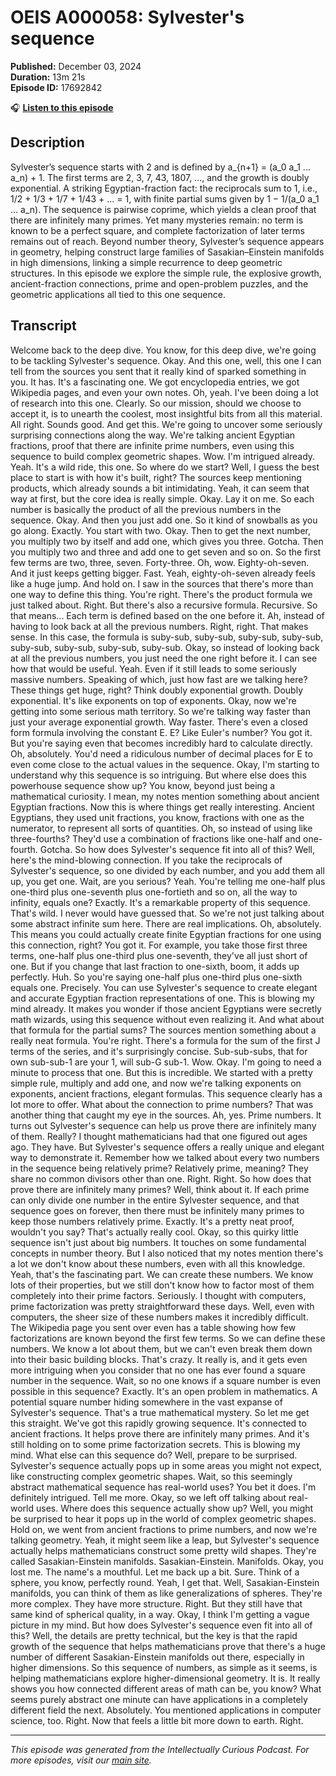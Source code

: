 # OEIS A000058: Sylvester's sequence

**Published:** December 03, 2024  
**Duration:** 13m 21s  
**Episode ID:** 17692842

🎧 **[Listen to this episode](https://intellectuallycurious.buzzsprout.com/2529712/episodes/17692842-oeis-a000058-sylvester's-sequence)**

## Description

Sylvester’s sequence starts with 2 and is defined by a_{n+1} = (a_0 a_1 ... a_n) + 1. The first terms are 2, 3, 7, 43, 1807, …, and the growth is doubly exponential. A striking Egyptian-fraction fact: the reciprocals sum to 1, i.e., 1/2 + 1/3 + 1/7 + 1/43 + … = 1, with finite partial sums given by 1 − 1/(a_0 a_1 … a_n). The sequence is pairwise coprime, which yields a clean proof that there are infinitely many primes. Yet many mysteries remain: no term is known to be a perfect square, and complete factorization of later terms remains out of reach. Beyond number theory, Sylvester’s sequence appears in geometry, helping construct large families of Sasakian–Einstein manifolds in high dimensions, linking a simple recurrence to deep geometric structures. In this episode we explore the simple rule, the explosive growth, ancient-fraction connections, prime and open-problem puzzles, and the geometric applications all tied to this one sequence.

## Transcript

Welcome back to the deep dive. You know, for this deep dive, we're going to be tackling Sylvester's sequence. Okay. And this one, well, this one I can tell from the sources you sent that it really kind of sparked something in you. It has. It's a fascinating one. We got encyclopedia entries, we got Wikipedia pages, and even your own notes. Oh, yeah. I've been doing a lot of research into this one. Clearly. So our mission, should we choose to accept it, is to unearth the coolest, most insightful bits from all this material. All right. Sounds good. And get this. We're going to uncover some seriously surprising connections along the way. We're talking ancient Egyptian fractions, proof that there are infinite prime numbers, even using this sequence to build complex geometric shapes. Wow. I'm intrigued already. Yeah. It's a wild ride, this one. So where do we start? Well, I guess the best place to start is with how it's built, right? The sources keep mentioning products, which already sounds a bit intimidating. Yeah, it can seem that way at first, but the core idea is really simple. Okay. Lay it on me. So each number is basically the product of all the previous numbers in the sequence. Okay. And then you just add one. So it kind of snowballs as you go along. Exactly. You start with two. Okay. Then to get the next number, you multiply two by itself and add one, which gives you three. Gotcha. Then you multiply two and three and add one to get seven and so on. So the first few terms are two, three, seven. Forty-three. Oh, wow. Eighty-oh-seven. And it just keeps getting bigger. Fast. Yeah, eighty-oh-seven already feels like a huge jump. And hold on. I saw in the sources that there's more than one way to define this thing. You're right. There's the product formula we just talked about. Right. But there's also a recursive formula. Recursive. So that means... Each term is defined based on the one before it. Ah, instead of having to look back at all the previous numbers. Right, right. That makes sense. In this case, the formula is suby-sub, suby-sub, suby-sub, suby-sub, suby-sub, suby-sub, suby-sub, suby-sub. Okay, so instead of looking back at all the previous numbers, you just need the one right before it. I can see how that would be useful. Yeah. Even if it still leads to some seriously massive numbers. Speaking of which, just how fast are we talking here? These things get huge, right? Think doubly exponential growth. Doubly exponential. It's like exponents on top of exponents. Okay, now we're getting into some serious math territory. So we're talking way faster than just your average exponential growth. Way faster. There's even a closed form formula involving the constant E. E? Like Euler's number? You got it. But you're saying even that becomes incredibly hard to calculate directly. Oh, absolutely. You'd need a ridiculous number of decimal places for E to even come close to the actual values in the sequence. Okay, I'm starting to understand why this sequence is so intriguing. But where else does this powerhouse sequence show up? You know, beyond just being a mathematical curiosity. I mean, my notes mention something about ancient Egyptian fractions. Now this is where things get really interesting. Ancient Egyptians, they used unit fractions, you know, fractions with one as the numerator, to represent all sorts of quantities. Oh, so instead of using like three-fourths? They'd use a combination of fractions like one-half and one-fourth. Gotcha. So how does Sylvester's sequence fit into all of this? Well, here's the mind-blowing connection. If you take the reciprocals of Sylvester's sequence, so one divided by each number, and you add them all up, you get one. Wait, are you serious? Yeah. You're telling me one-half plus one-third plus one-seventh plus one-fortieth and so on, all the way to infinity, equals one? Exactly. It's a remarkable property of this sequence. That's wild. I never would have guessed that. So we're not just talking about some abstract infinite sum here. There are real implications. Oh, absolutely. This means you could actually create finite Egyptian fractions for one using this connection, right? You got it. For example, you take those first three terms, one-half plus one-third plus one-seventh, they've all just short of one. But if you change that last fraction to one-sixth, boom, it adds up perfectly. Huh. So you're saying one-half plus one-third plus one-sixth equals one. Precisely. You can use Sylvester's sequence to create elegant and accurate Egyptian fraction representations of one. This is blowing my mind already. It makes you wonder if those ancient Egyptians were secretly math wizards, using this sequence without even realizing it. And what about that formula for the partial sums? The sources mention something about a really neat formula. You're right. There's a formula for the sum of the first J terms of the series, and it's surprisingly concise. Sub-sub-subs, that for own sub-sub-1 are your 1, will sub-G sub-1. Wow. Okay. I'm going to need a minute to process that one. But this is incredible. We started with a pretty simple rule, multiply and add one, and now we're talking exponents on exponents, ancient fractions, elegant formulas. This sequence clearly has a lot more to offer. What about the connection to prime numbers? That was another thing that caught my eye in the sources. Ah, yes. Prime numbers. It turns out Sylvester's sequence can help us prove there are infinitely many of them. Really? I thought mathematicians had that one figured out ages ago. They have. But Sylvester's sequence offers a really unique and elegant way to demonstrate it. Remember how we talked about every two numbers in the sequence being relatively prime? Relatively prime, meaning? They share no common divisors other than one. Right. Right. So how does that prove there are infinitely many primes? Well, think about it. If each prime can only divide one number in the entire Sylvester sequence, and that sequence goes on forever, then there must be infinitely many primes to keep those numbers relatively prime. Exactly. It's a pretty neat proof, wouldn't you say? That's actually really cool. Okay, so this quirky little sequence isn't just about big numbers. It touches on some fundamental concepts in number theory. But I also noticed that my notes mention there's a lot we don't know about these numbers, even with all this knowledge. Yeah, that's the fascinating part. We can create these numbers. We know lots of their properties, but we still don't know how to factor most of them completely into their prime factors. Seriously. I thought with computers, prime factorization was pretty straightforward these days. Well, even with computers, the sheer size of these numbers makes it incredibly difficult. The Wikipedia page you sent over even has a table showing how few factorizations are known beyond the first few terms. So we can define these numbers. We know a lot about them, but we can't even break them down into their basic building blocks. That's crazy. It really is, and it gets even more intriguing when you consider that no one has ever found a square number in the sequence. Wait, so no one knows if a square number is even possible in this sequence? Exactly. It's an open problem in mathematics. A potential square number hiding somewhere in the vast expanse of Sylvester's sequence. That's a true mathematical mystery. So let me get this straight. We've got this rapidly growing sequence. It's connected to ancient fractions. It helps prove there are infinitely many primes. And it's still holding on to some prime factorization secrets. This is blowing my mind. What else can this sequence do? Well, prepare to be surprised. Sylvester's sequence actually pops up in some areas you might not expect, like constructing complex geometric shapes. Wait, so this seemingly abstract mathematical sequence has real-world uses? You bet it does. I'm definitely intrigued. Tell me more. Okay, so we left off talking about real-world uses. Where does this sequence actually show up? Well, you might be surprised to hear it pops up in the world of complex geometric shapes. Hold on, we went from ancient fractions to prime numbers, and now we're talking geometry. Yeah, it might seem like a leap, but Sylvester's sequence actually helps mathematicians construct some pretty wild shapes. They're called Sasakian-Einstein manifolds. Sasakian-Einstein. Manifolds. Okay, you lost me. The name's a mouthful. Let me back up a bit. Sure. Think of a sphere, you know, perfectly round. Yeah, I get that. Well, Sasakian-Einstein manifolds, you can think of them as like generalizations of spheres. They're more complex. They have more structure. Right. But they still have that same kind of spherical quality, in a way. Okay, I think I'm getting a vague picture in my mind. But how does Sylvester's sequence even fit into all of this? Well, the details are pretty technical, but the key is that the rapid growth of the sequence that helps mathematicians prove that there's a huge number of different Sasakian-Einstein manifolds out there, especially in higher dimensions. So this sequence of numbers, as simple as it seems, is helping mathematicians explore higher-dimensional geometry. It is. It really shows you how connected different areas of math can be, you know? What seems purely abstract one minute can have applications in a completely different field the next. Absolutely. You mentioned applications in computer science, too. Right. Now that feels a little bit more down to earth. Right.

---
*This episode was generated from the Intellectually Curious Podcast. For more episodes, visit our [main site](https://intellectuallycurious.buzzsprout.com).*
